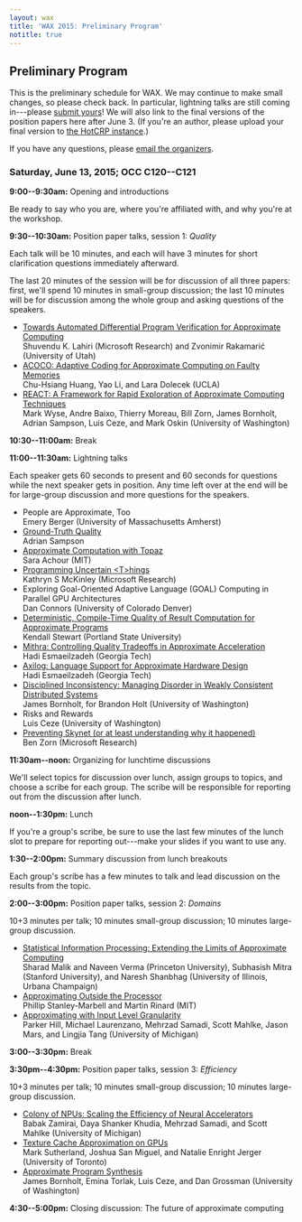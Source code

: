 ```yaml
---
layout: wax
title: 'WAX 2015: Preliminary Program'
notitle: true
---
```

## Preliminary Program

This is the preliminary schedule for WAX. We may continue to make small changes, so please check back. In particular, lightning talks are still coming in---please [submit yours][lightning]! We will also link to the final versions of the position papers here after June 3. (If you're an author, please upload your final version to [the HotCRP instance][hotcrp].)

If you have any questions, please [email the organizers][organizers].

[organizers]: mailto:wax2015@cs.washington.edu
[lightning]: cfp.html#lightning-talks
[hotcrp]: {{site.base}}/wax2015/crp/

### Saturday, June 13, 2015; OCC C120--C121

**9:00--9:30am:** Opening and introductions

Be ready to say who you are, where you're affiliated with, and why you're at the workshop.

**9:30--10:30am:** Position paper talks, session 1: *Quality*

Each talk will be 10 minutes, and each will have 3 minutes for short clarification questions immediately afterward.

The last 20 minutes of the session will be for discussion of all three papers: first, we'll spend 10 minutes in small-group discussion; the last 10 minutes will be for discussion among the whole group and asking questions of the speakers.

  * [Towards Automated Differential Program Verification for Approximate Computing](papers/lahiri.pdf)  
    Shuvendu K. Lahiri (Microsoft Research) and Zvonimir Rakamari&cacute; (University
    of Utah)
  * [ACOCO: Adaptive Coding for Approximate Computing on Faulty Memories](papers/huang.pdf)  
    Chu-Hsiang Huang, Yao Li, and Lara Dolecek (UCLA)
  * [REACT: A Framework for Rapid Exploration of Approximate Computing Techniques](papers/wyse.pdf)  
    Mark Wyse, Andre Baixo, Thierry Moreau, Bill Zorn, James Bornholt, Adrian
    Sampson, Luis Ceze, and Mark Oskin (University of Washington)

**10:30--11:00am:** Break

**11:00--11:30am:** Lightning talks

Each speaker gets 60 seconds to present and 60 seconds for questions while the next speaker gets in position. Any time left over at the end will be for large-group discussion and more questions for the speakers.

<!-- lightning -->

* People are Approximate, Too  
  Emery Berger (University of Massachusetts Amherst)
* [Ground-Truth Quality](lightning/sampson.pdf)  
  Adrian Sampson
* [Approximate Computation with Topaz](lightning/achour.pdf)  
  Sara Achour (MIT)
* [Programming Uncertain &lt;T&gt;hings](lightning/mckinley.pdf)  
  Kathryn S McKinley (Microsoft Research)
* Exploring Goal-Oriented Adaptive Language (GOAL) Computing in Parallel GPU Architectures  
  Dan Connors (University of Colorado Denver)
* [Deterministic, Compile-Time Quality of Result Computation for Approximate Programs](lightning/stewart.pdf)  
  Kendall Stewart (Portland State University)
* [Mithra: Controlling Quality Tradeoffs in Approximate Acceleration](lightning/mahajan.pdf)  
  Hadi Esmaeilzadeh (Georgia Tech)
* [Axilog: Language Support for Approximate Hardware Design](lightning/yazdanbakhsh.pdf)  
  Hadi Esmaeilzadeh (Georgia Tech)
* [Disciplined Inconsistency: Managing Disorder in Weakly Consistent Distributed Systems](lightning/holt.pdf)  
  James Bornholt, for Brandon Holt (University of Washington)
* Risks and Rewards  
  Luis Ceze (University of Washington)
* [Preventing Skynet (or at least understanding why it happened)](lightning/zorn.pdf)  
  Ben Zorn (Microsoft Research)

<!-- lightning -->

**11:30am--noon:** Organizing for lunchtime discussions

We'll select topics for discussion over lunch, assign groups to topics, and choose a scribe for each group. The scribe will be responsible for reporting out from the discussion after lunch.

**noon--1:30pm:** Lunch

If you're a group's scribe, be sure to use the last few minutes of the lunch slot to prepare for reporting out---make your slides if you want to use any.

**1:30--2:00pm:** Summary discussion from lunch breakouts

Each group's scribe has a few minutes to talk and lead discussion on the results from the topic.

**2:00--3:00pm:** Position paper talks, session 2: *Domains*

10+3 minutes per talk; 10 minutes small-group discussion; 10 minutes large-group discussion.

  * [Statistical Information Processing: Extending the Limits of Approximate Computing](papers/malik.pdf)  
    Sharad Malik and Naveen Verma (Princeton University), Subhasish Mitra
    (Stanford University), and Naresh Shanbhag (University of Illinois, Urbana
    Champaign)
  * [Approximating Outside the Processor](papers/stanley-marbell.pdf)  
    Phillip Stanley-Marbell and Martin Rinard (MIT)
  * [Approximating with Input Level Granularity](papers/hill.pdf)  
    Parker Hill, Michael Laurenzano, Mehrzad Samadi, Scott Mahlke, Jason Mars,
    and Lingjia Tang (University of Michigan)

**3:00--3:30pm:** Break

**3:30pm--4:30pm:** Position paper talks, session 3: *Efficiency*

10+3 minutes per talk; 10 minutes small-group discussion; 10 minutes large-group discussion.

  * [Colony of NPUs: Scaling the Efficiency of Neural Accelerators](papers/zamirai.pdf)  
    Babak Zamirai, Daya Shanker Khudia, Mehrzad Samadi, and Scott Mahlke
    (University of Michigan)
  * [Texture Cache Approximation on GPUs](papers/sutherland.pdf)  
    Mark Sutherland, Joshua San Miguel, and Natalie Enright Jerger (University
    of Toronto)
  * [Approximate Program Synthesis](papers/bornholt.pdf)  
    James Bornholt, Emina Torlak, Luis Ceze, and Dan Grossman (University of
    Washington)

**4:30--5:00pm:** Closing discussion: The future of approximate computing
